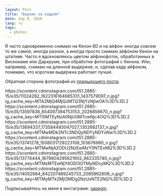 ```yaml
---
layout: Post
title: "Берлин за кадром"
date: Sep 8, 2016
lang: ru
tags:
  - photos
---
```


Я часто одновременно снимаю на Кенон 6D и на айфон: иногда совсем то же самое, иногда разное, а иногда просто снимаю айфоном Кенон на штативе. Часто я вдохновляюсь цветом айфонофоток, обработанных в Вискокаме или Даркруме, при обработке фотографий с Кенона. Или, например, снимаю на длинной выдержке, и, сделав кадр айфоном, понимаю, что короткая выдержка работает лучше.

Обратная сторона фотографий из [предыдущего поста](/blog/5770).

<!--more-->

<x-grid>
https://scontent.cdninstagram.com/t51.2885-15/e35/11324282_1622316164685331_1437579097_n.jpg?ig_cache_key=MTA2MjQ4MjQzMTQ3NjYzNjIwOA%3D%3D.2
https://scontent.cdninstagram.com/t51.2885-15/e35/13597838_654097394753153_2026856670_n.jpg?ig_cache_key=MTI5MTEyNzA0NjU0MTcwNjc4OQ%3D%3D.2
https://scontent.cdninstagram.com/t51.2885-15/e35/13694337_173584493047027_1302682137_n.jpg?ig_cache_key=MTMwMDk2NTc3NDQyNDYyNDYxNw%3D%3D.2
https://scontent.cdninstagram.com/t51.2885-15/e35/13741278_1508031729223108_103676980_n.jpg?ig_cache_key=MTMwNjA2ODU2NzEwMzY0NTExMQ%3D%3D.2
https://scontent.cdninstagram.com/t51.2885-15/e35/13774444_1679604295621902_962335740_n.jpg?ig_cache_key=MTMxMTEwNjY4ODI3OTMyNDcyMQ%3D%3D.2
https://scontent.cdninstagram.com/t51.2885-15/e35/14052684_842207489245733_2085962608_n.jpg?ig_cache_key=MTMyMTk2MjI3MDg2NzUxNTE2NQ%3D%3D.2
</x-grid>

Подписывайтесь на меня в инстаграме: [sapegin](https://www.instagram.com/sapegin/).
